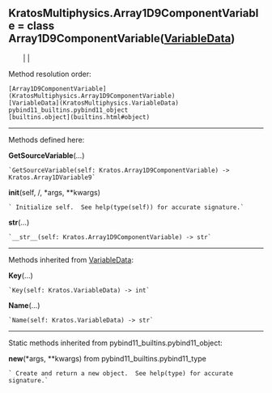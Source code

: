  
**KratosMultiphysics.Array1D9ComponentVariable** = class
Array1D9ComponentVariable([VariableData](KratosMultiphysics.VariableData))  
---  
`    `|   |

Method resolution order:

    [Array1D9ComponentVariable](KratosMultiphysics.Array1D9ComponentVariable)
    [VariableData](KratosMultiphysics.VariableData)
    pybind11_builtins.pybind11_object
    [builtins.object](builtins.html#object)

* * *

Methods defined here:  

**GetSourceVariable**(...)

    `GetSourceVariable(self: Kratos.Array1D9ComponentVariable) -> Kratos.Array1DVariable9`

**__init__**(self, /, *args, **kwargs)

    ` Initialize self.  See help(type(self)) for accurate signature.`

**__str__**(...)

    `__str__(self: Kratos.Array1D9ComponentVariable) -> str`

* * *

Methods inherited from [VariableData](KratosMultiphysics.VariableData):  

**Key**(...)

    `Key(self: Kratos.VariableData) -> int`

**Name**(...)

    `Name(self: Kratos.VariableData) -> str`

* * *

Static methods inherited from pybind11_builtins.pybind11_object:  

**__new__**(*args, **kwargs) from pybind11_builtins.pybind11_type

    ` Create and return a new object.  See help(type) for accurate signature.`

